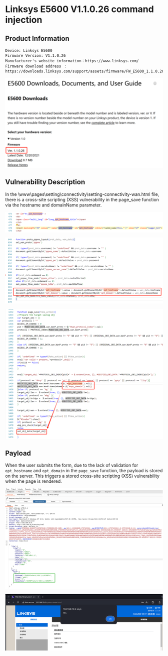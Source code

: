 # Linksys E5600 V1.1.0.26 command injection
## Product Information

    Device: Linksys E5600
    Firmware Version: V1.1.0.26
    Manufacturer's website information：https://www.linksys.com/
    Firmware download address ：https://downloads.linksys.com/support/assets/firmware/FW_E5600_1.1.0.26_prod.img

![image-20250224102758745](https://github.com/JZP018/Vuln/blob/main/linsys/E5600/XSS_wan_name/image-20250305164521552.png)
## Vulnerability Description
In the \www\pages\setting\connectivity\setting-connectivity-wan.html file, there is a cross-site scripting (XSS) vulnerability in the page_save function via the hostname and  domainName parameter.

![image-20250224110329468](https://github.com/JZP018/Vuln/blob/main/linsys/E5600/XSS_wan_name/image-20250305174246817.png)

![image](https://github.com/JZP018/Vuln/blob/main/linsys/E5600/XSS_wan_name/image-20250305174923443.png)

![image](https://github.com/JZP018/Vuln/blob/main/linsys/E5600/XSS_wan_name/image-20250305175513938.png)



## Payload
When the user submits the form, due to the lack of validation for `opt_hostname` and `opt_domain` in the `page_save` function, the payload is stored on the server. This triggers a stored cross-site scripting (XSS) vulnerability when the page is rendered.


![image](https://github.com/JZP018/Vuln/blob/main/linsys/E5600/XSS_wan_name/image-20250305181510064.png)

![image](https://github.com/JZP018/Vuln/blob/main/linsys/E5600/XSS_wan_name/image-20250305181551743.png)




